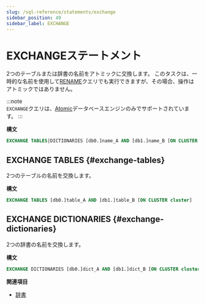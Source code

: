 ```yaml
---
slug: /sql-reference/statements/exchange
sidebar_position: 49
sidebar_label: EXCHANGE
---
```


# EXCHANGEステートメント

2つのテーブルまたは辞書の名前をアトミックに交換します。
このタスクは、一時的な名前を使用して[RENAME](./rename.md)クエリでも実行できますが、その場合、操作はアトミックではありません。

:::note    
`EXCHANGE`クエリは、[Atomic](../../engines/database-engines/atomic.md)データベースエンジンのみでサポートされています。
:::

**構文**

```sql
EXCHANGE TABLES|DICTIONARIES [db0.]name_A AND [db1.]name_B [ON CLUSTER cluster]
```

## EXCHANGE TABLES {#exchange-tables}

2つのテーブルの名前を交換します。

**構文**

```sql
EXCHANGE TABLES [db0.]table_A AND [db1.]table_B [ON CLUSTER cluster]
```

## EXCHANGE DICTIONARIES {#exchange-dictionaries}

2つの辞書の名前を交換します。

**構文**

```sql
EXCHANGE DICTIONARIES [db0.]dict_A AND [db1.]dict_B [ON CLUSTER cluster]
```

**関連項目**

- [辞書](../../sql-reference/dictionaries/index.md)
